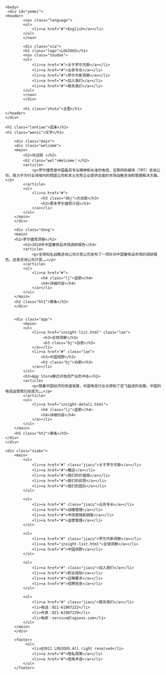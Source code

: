 <!doctype html>
<html>
	<head>
	<meta charset="utf-8">
	<title>LOGIOUS</title>
    <link rel="stylesheet" href="css/jichu.css">
    <link rel="stylesheet" href="css/homepage.css">
	</head>
    
	<body>
	 <div id="yemei">
	<header>
            <nav class="language">
            <ul>
                <li><a href="#">English</a></li>
            </ul>
            </nav>
            
            <div class="xia">
            <h1 class="logo">LOGIOUS</h1>
            <nav class="toudao">
            <ul>
                <li><a href="#">关于罗尔杰斯</a></li>
                <li><a href="#">业务专长</a></li>
                <li><a href="#">罗尔杰斯洞察</a></li>
                <li><a href="#">加入我们</a></li>
                <li><a href="#">联系我们</a></li>
            </ul>
            </nav>
            </div>
            
            <h1 class="zhutu">主图</h1>
    </header>
    </div>
    
    <h1 class="lantiao">蓝条</h1>
    <h1 class="wenzi">文字</h1>
        
        <div class="main">
        <div class="welcome">
        <main>
        	<h2>欢迎辞 </h2>
            <h2 class="wel">Welcome！</h2>
            <article>
            	<p>罗尔捷思是中国最具专业精神和水准的电信、互联网和媒体（TMT）咨询公司，致力于为行业领域内的跨国公司和本土优秀企业提供全面的市场战略咨询和管理解决方案。</p>
            </article>
            <ul>
            	<li><a href="#">
                    <h3 class="dbj">大白箭</h3>
                	<h3>更多罗尔捷思介绍</h3>
                </a></li>
            </ul>
        </main>
        </div>
        
        <div class="dong">
        <main>
        <h2>罗尔捷思洞察</h2>
            <h3>2010年中国奢侈品市场调研报告</h3>
            <article>
            	<p>全球知名战略咨询公司贝恩公司发布了一项针对中国奢侈品市场的调研报告。这是咨询公司贝恩……</p>
            </article>
            <ul>
            	<li><a href="#">
                	<h4 class="lj">蓝箭</h4>
                    <h4>详细内容</h4>
                </a></li>
            </ul>
        </main>
        <h2 class="ht1">黄条</h2>
        </div>

        
		<div class="app">
  			<main>
   			<ul>
                <li><a href="insight-list.html" class="lan">
                	 <h3>全球洞察</h3>
                     <h3 class="bj">白箭</h3>
                </a></li>
                <li><a href="#" class="lan">
                    <h3>中国视野</h3>
                	<h3 class="bj">白箭</h3>
                </a></li>
            </ul>
            <h2>App Store模式对电信产业的冲击</h2>
            <article>
            	<p>随着中国经济的快速发展，中国电信行业也得到了突飞猛进的发展。中国的电信运营商已经成为……</p>
            </article>
            <ul>
            	<li><a href="insight-detali.html">
                	<h4 class="lj">蓝箭</h4>
                    <h4>详细内容</h4>
                </a></li>
            </ul>
        </main>
        <h5 class="ht2">黄条</h5>
    </div>
    </div>
        
	<div class="xiabu">
    	<main>
        	<ul>
                <li><a href="#" class="jiacu">关于罗尔杰斯</a></li>
                <li><a href="#">概述</a></li>
                <li><a href="#">我们的价值观</a></li>
                <li><a href="#">我们的优势</a></li>
                <li><a href="#">我们的团队</a></li>
            </ul>
        	
            <ul>
                <li><a href="#" class="jiacu">业务专长</a></li>
                <li><a href="#">战略管理</a></li>
                <li><a href="#">市场营销和销售</a></li>
                <li><a href="#">运营管理</a></li>
            </ul>
            
            <ul>
                <li><a href="#" class="jiacu">罗尔杰斯洞察</a></li>
                <li><a href="insight-list.html">全球洞察</a></li>
                <li><a href="#">中国视野</a></li>
            </ul>
            
            <ul>
                <li><a href="#" class="jiacu">加入我们</a></li>
                <li><a href="#">职业规划</a></li>
                <li><a href="#">应聘要求</a></li>
                <li><a href="#">招聘信息</a></li>
            </ul>
            
            <ul>
                <li><a href="#" class="jiacu">联系我们</a></li>
                <li>电话：021-61907222</li>
                <li>传真：021-61907229</li>
                <li>电邮：service@logious.com</li>
            </ul>
        </main>
        </div>
        
        <footer>
        	 <ul>
                <li>@2011 LOGIOUS.All right reserved</li>
                <li><a href="#">隐私政策</a></li>
                <li><a href="#">使用术语</a></li>
            </ul>
        </footer>
</body>
</html>

